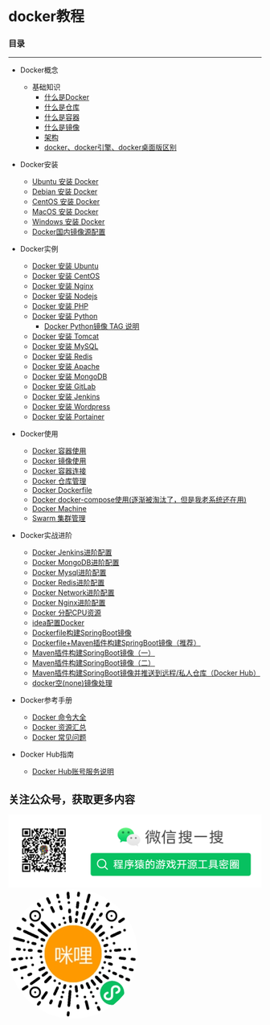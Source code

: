 # docker教程 

### 目录

---

* Docker概念
  + 基础知识
    - [什么是Docker](./concepts/what-is-docker.md)
    - [什么是仓库](./concepts/what-is-registry.md)
    - [什么是容器](./concepts/what-is-a-container.md)
    - [什么是镜像](./concepts/what-is-an-image.md)
    - [架构](./concepts/framework.md)
    - [docker、docker引擎、docker桌面版区别](./concepts/docker-engine-desktop-diff.md)


* Docker安装
  + [Ubuntu 安装 Docker](./install/ubuntu-install-docker.md)
  + [Debian 安装 Docker](./install/debian-install-docker.md)
  + [CentOS 安装 Docker](./install/centos-install-docker.md)
  + [MacOS 安装 Docker](./install/macos-install-docker.md)
  + [Windows 安装 Docker](./install/windows-install-docker.md)
  + [Docker国内镜像源配置](./install/docker-mirror.md)


* Docker实例
  + [Docker 安装 Ubuntu](./install/docker-install-ubuntu.md)
  + [Docker 安装 CentOS](./install/docker-install-centos.md)
  + [Docker 安装 Nginx](./install/docker-install-nginx.md)
  + [Docker 安装 Nodejs](./install/docker-install-node.md)
  + [Docker 安装 PHP](./install/docker-install-php.md)
  + [Docker 安装 Python](./install/docker-install-python.md)
    + [Docker Python镜像 TAG 说明](./install/docker-install-python-tags.md)
  + [Docker 安装 Tomcat](./install/docker-install-tomcat.md)
  + [Docker 安装 MySQL](./install/docker-install-mysql.md)
  + [Docker 安装 Redis](./install/docker-install-redis.md)
  + [Docker 安装 Apache](./install/docker-install-apache.md)
  + [Docker 安装 MongoDB](./install/docker-install-mongodb.md)
  + [Docker 安装 GitLab](./install/docker-install-gitlab.md)
  + [Docker 安装 Jenkins](./install/docker-install-jenkins.md)
  + [Docker 安装 Wordpress](./install/docker-install-wordpress.md)
  + [Docker 安装 Portainer](./install/docker-install-portainer.md)


* Docker使用
  + [Docker 容器使用](./usage/docker-container-usage.md)
  + [Docker 镜像使用](./usage/docker-image-usage.md)
  + [Docker 容器连接](./usage/docker-container-connection.md)
  + [Docker 仓库管理](./usage/docker-repository.md)
  + [Docker Dockerfile](./usage/docker-dockerfile.md)
  + [Docker docker-compose使用(逐渐被淘汰了，但是我老系统还在用)](./usage/docker-compose.md)
  + [Docker Machine](./usage/docker-machine.md)
  + [Swarm 集群管理](./usage/docker-swarm.md)


* Docker实战进阶
  + [Docker Jenkins进阶配置](./advanced/docker-jenkins-advanced.md)
  + [Docker MongoDB进阶配置](./advanced/docker-mogongdb-advanced.md)
  + [Docker Mysql进阶配置](./advanced/docker-mysql-advanced.md)
  + [Docker Redis进阶配置](./advanced/docker-redis-advanced.md)
  + [Docker Network进阶配置](./advanced/docker-network-advanced.md)
  + [Docker Nginx进阶配置](./advanced/docker-nginx-advanced.md)
  + [Docker 分配CPU资源](./advanced/docker-cpu-advanced.md)
  + [idea配置Docker](./advanced/docker-idea-advanced.md)
  + [Dockerfile构建SpringBoot镜像](./advanced/docker-dockerfile-springboot-advanced.md)
  + [Dockerfile+Maven插件构建SpringBoot镜像（推荐）](./advanced/docker-dockerfile-maven-springboot-advanced.md)
  + [Maven插件构建SpringBoot镜像（一）](./advanced/docker-maven-build-image.md)
  + [Maven插件构建SpringBoot镜像（二）](./advanced/docker-maven-build-image-2.md)
  + [Maven插件构建SpringBoot镜像并推送到远程/私人仓库（Docker Hub）](./advanced/docker-maven-build-image-remote-advanced.md)
  + [docker空(none)镜像处理](./advanced/docker-none-image.md)

* Docker参考手册
  + [Docker 命令大全](./manual/docker-command-manual.md)
  + [Docker 资源汇总](./manual/docker-resources.md)
  + [Docker 常见问题](./manual/docker-problem.md)

* Docker Hub指南
  + [Docker Hub账号服务说明](./docker-hub/docker-hub-service.md)

## 关注公众号，获取更多内容

<img src="assets/mp_qrcode.png">
<img src="assets/gh_96a4edd298d2_258.jpg" style="border-radius: 50%">

